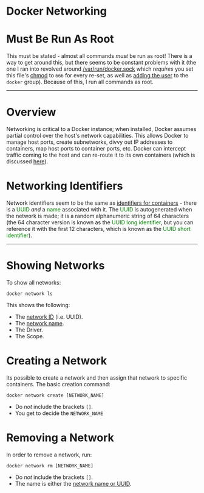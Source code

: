# Docker Networking  

# Must Be Run As Root

This must be stated - almost all commands _must_ be run as root! There is a way to get around this, but there seems to be constant problems with it (the one I ran into revolved around [/var/run/docker.sock](https://stackoverflow.com/questions/48957195/how-to-fix-docker-got-permission-denied-issue) which _requires_ you set this file's [chmod](operating_systems/ubuntu/linux_notes?id=changing-permissions) to `666` for every re-set, as well as [adding the user](operating_systems/ubuntu/linux_notes?id=adding-users-to-groups) to the `docker` group). Because of this, I run all commands as root.   

--- 

# Overview  

Networking is critical to a Docker instance; when installed, Docker assumes partial control over the host's network capabilities. This allows Docker to manage host ports, create subnetworks, divvy out IP addresses to containers, map host ports to container ports, etc. Docker can intercept traffic coming to the host and can re-route it to its own containers (which is discussed [here](operating_systems/docker/container_commands?id=run-with-ports)).  

# Networking Identifiers    

Network identifiers seem to be the same as [identifiers for containers](operating_systems/docker/docker_basics?id=identifying-containers) - there is a  <font color="green">UUID</font> _and_ a <font color="green">name</font> associated with it. The <font color="green">UUID</font> is autogenerated when the network is made; it is a random alphanumeric string of 64 characters (the 64 character version is known as the <font color="green">UUID long identifier</font>, but you can reference it with the first 12 characters, which is known as the <font color="green">UUID short identifier</font>).  

---  

# Showing Networks  

To show all networks:  
```
docker network ls
```  

This shows the following:
* The [network ID](operating_systems/docker/networking?id=networking-identifiers) (i.e. UUID).  
* The [network name](operating_systems/docker/networking?id=networking-identifiers).  
* The Driver.  
* The Scope.  


# Creating a Network  

Its possible to create a network and then assign that network to specific containers.  The basic creation command:  
```
docker network create [NETWORK_NAME]
```  
* Do _not_ include the brackets `[]`.  
* You get to decide the `NETWORK_NAME`  

# Removing a Network  

In order to remove a network, run:  
```
docker network rm [NETWORK_NAME]
```  
* Do _not_ include the brackets `[]`.  
* The name is either the [network name or UUID](operating_systems/docker/networking?id=networking-identifiers).  